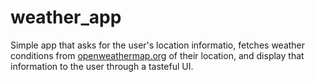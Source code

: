 # weather_app

Simple app that asks for the user's location informatio, fetches weather conditions from [openweathermap.org](https://openweathermap.org) of their location, and display that information to the user through a tasteful UI.

